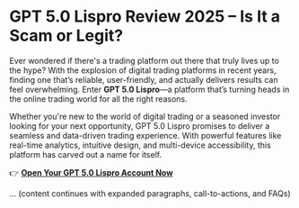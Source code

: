 
# GPT 5.0 Lispro Review 2025 – Is It a Scam or Legit?

Ever wondered if there's a trading platform out there that truly lives up to the hype? With the explosion of digital trading platforms in recent years, finding one that’s reliable, user-friendly, and actually delivers results can feel overwhelming. Enter **GPT 5.0 Lispro**—a platform that’s turning heads in the online trading world for all the right reasons.

Whether you're new to the world of digital trading or a seasoned investor looking for your next opportunity, GPT 5.0 Lispro promises to deliver a seamless and data-driven trading experience. With powerful features like real-time analytics, intuitive design, and multi-device accessibility, this platform has carved out a name for itself.

👉 [**Open Your GPT 5.0 Lispro Account Now**](https://tracking.affiltrack5681.com/aff_c?offer_id=178041&aff_id=9535&source=github)

... (content continues with expanded paragraphs, call-to-actions, and FAQs)
